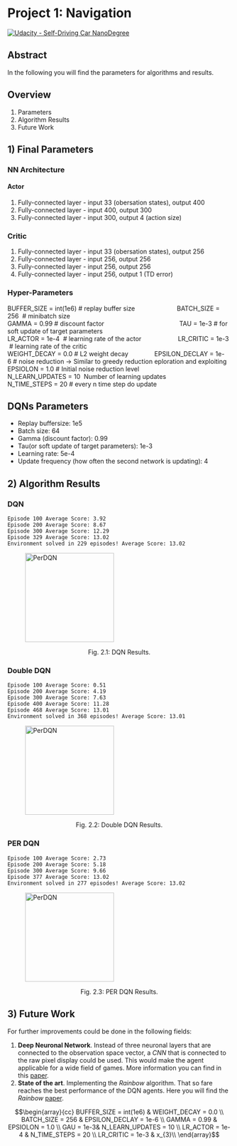 [//]: # (Image References)

[image1]: https://user-images.githubusercontent.com/10624937/42135619-d90f2f28-7d12-11e8-8823-82b970a54d7e.gif "Trained Agent"

# Project 1: Navigation
[![Udacity - Self-Driving Car NanoDegree](https://s3.amazonaws.com/udacity-sdc/github/shield-carnd.svg)](http://www.udacity.com/drive)

## Abstract
In the following you will find the parameters for algorithms and results.

Overview
---
1. Parameters
2. Algorithm Results
3. Future Work

## 1) Final Parameters
### NN Architecture
#### Actor 
1. Fully-connected layer - input 33 (obersation states), output 400
2. Fully-connected layer - input 400, output 300
3. Fully-connected layer - input 300, output 4 (action size)

### Critic
1. Fully-connected layer - input 33 (obersation states), output 256
2. Fully-connected layer - input 256, output 256
4. Fully-connected layer - input 256, output 256
3. Fully-connected layer - input 256, output 1 (TD error)

### Hyper-Parameters
BUFFER_SIZE = int(1e6)&nbsp;# replay buffer size  &nbsp;&nbsp;&nbsp;&nbsp;&nbsp;&nbsp;&nbsp;&nbsp;&nbsp;&nbsp;&nbsp;&nbsp;&nbsp;&nbsp;&nbsp;&nbsp; &nbsp; &nbsp; &nbsp;    BATCH_SIZE = 256 &nbsp;# minibatch size<br />
GAMMA = 0.99&nbsp;# discount factor     &nbsp;&nbsp; &nbsp;&nbsp;&nbsp;&nbsp;&nbsp;&nbsp;&nbsp;&nbsp;&nbsp;&nbsp;&nbsp;&nbsp;&nbsp;&nbsp;&nbsp;&nbsp;&nbsp;&nbsp;&nbsp;&nbsp;&nbsp;&nbsp;&nbsp;&nbsp;&nbsp;&nbsp;&nbsp;&nbsp;&nbsp;&nbsp; &nbsp;&nbsp;&nbsp;&nbsp;&nbsp;&nbsp;&nbsp;  TAU = 1e-3&nbsp;# for soft update of target parameters<br />
LR_ACTOR = 1e-4 &nbsp;# learning rate of the actor &nbsp;&nbsp;&nbsp;&nbsp;&nbsp;&nbsp;&nbsp;&nbsp;&nbsp;&nbsp;&nbsp;&nbsp;&nbsp;&nbsp;&nbsp;&nbsp;&nbsp;&nbsp;&nbsp; LR_CRITIC = 1e-3 &nbsp;# learning rate of the critic<br />
WEIGHT_DECAY = 0.0&nbsp;# L2 weight decay&nbsp;&nbsp;&nbsp;&nbsp;&nbsp;&nbsp;&nbsp;&nbsp;&nbsp;&nbsp;&nbsp;&nbsp;&nbsp;&nbsp; EPSILON_DECLAY = 1e-6&nbsp;# noise reduction -> Similar to greedy reduction eploration and exploiting<br />
EPSIOLON       = 1.0&nbsp;# Initial noise reduction level&nbsp;&nbsp;&nbsp;&nbsp;&nbsp;&nbsp;&nbsp;&nbsp;&nbsp;&nbsp;&nbsp;&nbsp;&nbsp;&nbsp;&nbsp;&nbsp;&nbsp;&nbsp;&nbsp;&nbsp;&nbsp; &nbsp; &nbsp; &nbsp; N_LEARN_UPDATES = 10&nbsp; Number of learning updates<br />
N_TIME_STEPS    = 20&nbsp;# every n time step do update<br />


## DQNs Parameters
- Replay buffersize: 1e5
- Batch size: 64
- Gamma (discount factor): 0.99
- Tau(or soft update of target parameters): 1e-3
- Learning rate: 5e-4
- Update frequency (how often the second network is updating): 4

## 2) Algorithm Results
### DQN
```
Episode 100	Average Score: 3.92
Episode 200	Average Score: 8.67
Episode 300	Average Score: 12.29
Episode 329	Average Score: 13.02
Environment solved in 229 episodes!	Average Score: 13.02
```
<figure>
 <img src="./img/scores_dqn.png" width="200" alt="PerDQN" />
 <figcaption>
 <p></p> 
 <p style="text-align: center;"> Fig. 2.1: DQN Results.  </p> 
 </figcaption>
</figure>
 <p></p>

### Double DQN
```
Episode 100	Average Score: 0.51
Episode 200	Average Score: 4.19
Episode 300	Average Score: 7.63
Episode 400	Average Score: 11.28
Episode 468	Average Score: 13.01
Environment solved in 368 episodes!	Average Score: 13.01
```
<figure>
 <img src="./img/scores_double_dqn.png" width="200" alt="PerDQN" />
 <figcaption>
 <p></p> 
 <p style="text-align: center;"> Fig. 2.2: Double DQN Results.  </p> 
 </figcaption>
</figure>
 <p></p>

### PER DQN
```
Episode 100	Average Score: 2.73
Episode 200	Average Score: 5.18
Episode 300	Average Score: 9.66
Episode 377	Average Score: 13.02
Environment solved in 277 episodes!	Average Score: 13.02
```
<figure>
 <img src="./img/scores_per_dqn.png" width="200" alt="PerDQN" />
 <figcaption>
 <p></p> 
 <p style="text-align: center;"> Fig. 2.3: PER DQN Results.  </p> 
 </figcaption>
</figure>
 <p></p>

## 3) Future Work
For further improvements could be done in the following fields:
1. **Deep Neuronal Network**. Instead of three neuronal layers that are connected to the observation space vector, a *CNN*
that is connected to the raw pixel display could be used. This would make the agent applicable for a wide field of games. More information you
can find in this [paper](https://storage.googleapis.com/deepmind-media/dqn/DQNNaturePaper.pdf).
2. **State of the art**. Implementing the *Rainbow* algorithm. That so fare reaches the best performance of the DQN agents. Here you will find
the *Rainbow* [paper](https://arxiv.org/abs/1710.02298).



$$\begin{array}{cc}
BUFFER_SIZE = int(1e6) & WEIGHT_DECAY = 0.0 \\
BATCH_SIZE = 256 & EPSILON_DECLAY = 1e-6 \\
GAMMA = 0.99 & EPSIOLON = 1.0 \\
GAU = 1e-3& N_LEARN_UPDATES = 10 \\
LR_ACTOR = 1e-4 & N_TIME_STEPS    = 20 \\
LR_CRITIC = 1e-3 & x_{3}\\
\end{array}$$